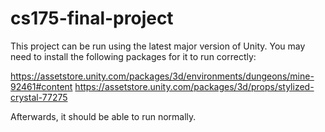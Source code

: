 # cs175-final-project

This project can be run using the latest major version of Unity.
You may need to install the following packages for it to run correctly:

https://assetstore.unity.com/packages/3d/environments/dungeons/mine-92461#content
https://assetstore.unity.com/packages/3d/props/stylized-crystal-77275

Afterwards, it should be able to run normally.
